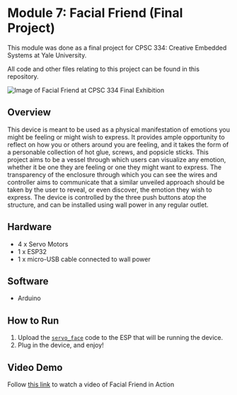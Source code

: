 # Module 7: Facial Friend (Final Project)

This module was done as a final project for CPSC 334: Creative Embedded Systems at Yale University.

All code and other files relating to this project can be found in this repository.

![Image of Facial Friend at CPSC 334 Final Exhibition](./facialfriend.heic)

## Overview

This device is meant to be used as a physical manifestation of emotions you might be feeling or might wish to express. It provides ample opportunity to reflect on how you or others around you are feeling, and it takes the form of a personable collection of hot glue, screws, and popsicle sticks. This project aims to be a vessel through which users can visualize any emotion, whether it be one they are feeling or one they might want to express. The transparency of the enclosure through which you can see the wires and controller aims to communicate that a similar unveiled approach should be taken by the user to reveal, or even discover, the emotion they wish to express. The device is controlled by the three push buttons atop the structure, and can be installed using wall power in any regular outlet.

## Hardware

- 4 x Servo Motors
- 1 x ESP32
- 1 x micro-USB cable connected to wall power

## Software

- Arduino

## How to Run

1. Upload the [`servo_face`](https://github.com/mgcallanan/cpsc334/blob/master/mesh/wifi_motor_esp/wifi_motor_esp.ino) code to the ESP that will be running the device.
2. Plug in the device, and enjoy!

## Video Demo

Follow [this link](https://youtu.be/_-7O1CU1CxU) to watch a video of Facial Friend in Action
